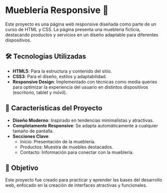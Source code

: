 # Mueblería Responsive 🌟

Este proyecto es una página web responsive diseñada como parte de un curso de HTML y CSS. La página presenta una mueblería ficticia, destacando productos y servicios en un diseño adaptable para diferentes dispositivos.

## 🛠️ Tecnologías Utilizadas

- **HTML5**: Para la estructura y contenido del sitio.
- **CSS3**: Para el diseño, estilos y adaptabilidad.
- **Responsive Design**: Implementado con técnicas como media queries para optimizar la experiencia del usuario en distintos dispositivos (escritorio, tablet y móvil).

## 📑 Características del Proyecto

- **Diseño Moderno**: Inspirado en tendencias minimalistas y atractivas.
- **Completamente Responsive**: Se adapta automáticamente a cualquier tamaño de pantalla.
- **Secciones Clave**: 
  - Inicio: Presentación de la mueblería.
  - Productos: Muestra de muebles destacados.
  - Contacto: Información para conectar con la mueblería.

## 🎯 Objetivo

Este proyecto fue creado para practicar y aprender las bases del desarrollo web, enfocado en la creación de interfaces atractivas y funcionales.
